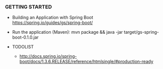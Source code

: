 ### GETTING STARTED
+ Building an Application with Spring Boot
https://spring.io/guides/gs/spring-boot/

+ Run the application (Maven):
mvn package && java -jar target/gs-spring-boot-0.1.0.jar

+ TODOLIST
	- http://docs.spring.io/spring-boot/docs/1.3.6.RELEASE/reference/htmlsingle/#production-ready